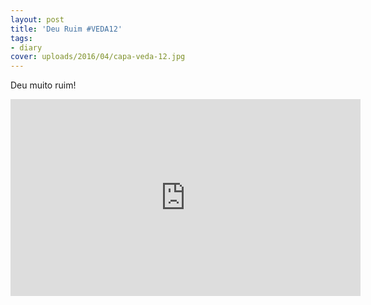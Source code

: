 ```yaml
---
layout: post
title: 'Deu Ruim #VEDA12'
tags:
- diary
cover: uploads/2016/04/capa-veda-12.jpg
---
```


Deu muito ruim!

<iframe width="560" height="315" src="https://www.youtube.com/embed/xej9unR2fq0" frameborder="0" allowfullscreen></iframe>
